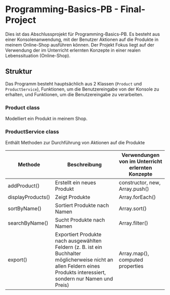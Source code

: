 # Programming-Basics-PB - Final-Project

Dies ist das Abschlussprojekt für Programming-Basics-PB. Es besteht aus einer Konsolenanwendung, 
mit der Benutzer Aktionen auf die Produkte in meinem Online-Shop ausführen können. 
Der Projekt Fokus liegt auf der Verwendung der im Unterricht erlernten Konzepte in einer realen Lebenssituation (Online-Shop).

## Struktur

Das Programm besteht hauptsächlich aus 2 Klassen (`Product` und `ProductService`), Funktionen, um die Benutzereingabe von der Konsole zu erhalten, und Funktionen, um die Benutzereingabe zu verarbeiten.

### Product class

Modelliert ein Produkt in meinem Shop.

### ProductService class

Enthält Methoden zur Durchführung von Aktionen auf die Produkte

| Methode       | Beschreibung  | Verwendungen von im Unterricht erlernten Konzepte |
| ------------  | ------------- | ------------------------------------------------- |
| addProduct()      | Erstellt ein neues Produkt       | constructor, new, Array.push()          |
| displayProducts()   | Zeigt Produkte         | Array.forEach()               |
| sortByName()   | Sortiert Produkte nach Namen        | Array.sort()               |
| searchByName()   | Sucht Produkte nach Namen        | Array.filter()               |
| export()   | Exportiert Produkte nach ausgewählten Feldern (z. B. ist ein Buchhalter möglicherweise nicht an allen Feldern eines Produkts interessiert, sondern nur Namen und Preis)        | Array.map(), computed properties               |
